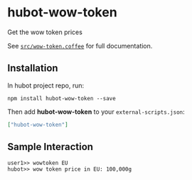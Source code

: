 # hubot-wow-token

Get the wow token prices

See [`src/wow-token.coffee`](src/wow-token.coffee) for full documentation.

## Installation

In hubot project repo, run:

`npm install hubot-wow-token --save`

Then add **hubot-wow-token** to your `external-scripts.json`:

```json
["hubot-wow-token"]
```

## Sample Interaction

```
user1>> wowtoken EU
hubot>> wow token price in EU: 100,000g
```
